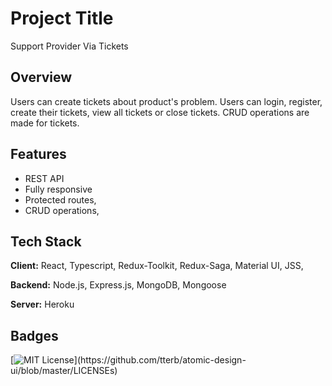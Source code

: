 
# Project Title
Support Provider Via Tickets 


## Overview
Users can create tickets about product's problem. Users can login, register,
create their tickets, view all tickets or close tickets. CRUD operations are made for tickets.
 

## Features

- REST API
- Fully responsive
- Protected routes,
- CRUD operations,



## Tech Stack

**Client:** React, Typescript, Redux-Toolkit, Redux-Saga,  Material UI, JSS,

**Backend:** Node.js, Express.js, MongoDB, Mongoose 

**Server:** Heroku


## Badges

[![MIT License](https://img.shields.io/apm/l/atomic-design-ui.svg?)](https://github.com/tterb/atomic-design-ui/blob/master/LICENSEs)
 

